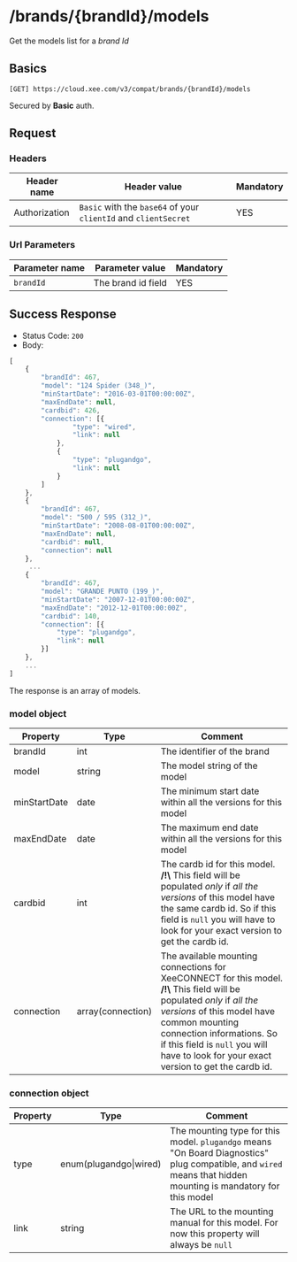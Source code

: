 # /brands/{brandId}/models

Get the models list for a *brand Id*

## Basics

`[GET] https://cloud.xee.com/v3/compat/brands/{brandId}/models`

Secured by **Basic** auth.

## Request

### Headers

|Header name|Header value|Mandatory|
|---|---|---|
|Authorization|`Basic` with the `base64` of your `clientId` and  `clientSecret `|YES|

### Url Parameters

|Parameter name|Parameter value|Mandatory|
|---|---|---|
|`brandId`|The brand id field|YES|

## Success Response

- Status Code: `200`
- Body:

```javascript
[
    {
        "brandId": 467,
        "model": "124 Spider (348_)",
        "minStartDate": "2016-03-01T00:00:00Z",
        "maxEndDate": null,
        "cardbid": 426,
        "connection": [{
                "type": "wired",
                "link": null
            },
            {
                "type": "plugandgo",
                "link": null
            }
        ]
    },
    {
        "brandId": 467,
        "model": "500 / 595 (312_)",
        "minStartDate": "2008-08-01T00:00:00Z",
        "maxEndDate": null,
        "cardbid": null,
        "connection": null
    },
     ...
    {
        "brandId": 467,
        "model": "GRANDE PUNTO (199_)",
        "minStartDate": "2007-12-01T00:00:00Z",
        "maxEndDate": "2012-12-01T00:00:00Z",
        "cardbid": 140,
        "connection": [{
            "type": "plugandgo",
            "link": null
        }]
    },
    ...
]
```

The response is an array of models.

### model object

|Property|Type|Comment|
|---|---|---|
|brandId|int|The identifier of the brand|
|model|string|The model string of the model|
|minStartDate|date|The minimum start date within all the versions for this model|
|maxEndDate|date|The maximum end date within all the versions for this model|
|cardbid|int|The cardb id for this model. **/!\\** This field will be populated *only* if *all the versions* of this model have the same cardb id. So if this field is `null` you will have to look for your exact version to get the cardb id.|
|connection|array(connection)|The available mounting connections for XeeCONNECT for this model. **/!\\** This field will be populated *only* if *all the versions* of this model have common mounting connection informations. So if this field is `null` you will have to look for your exact version to get the cardb id.|

### connection object

|Property|Type|Comment|
|---|---|---|
|type|enum(plugandgo\|wired)|The mounting type for this model. `plugandgo` means "On Board Diagnostics" plug compatible, and `wired` means that hidden mounting is mandatory for this model|
|link|string|The URL to the mounting manual for this model. For now this property will always be `null`|


